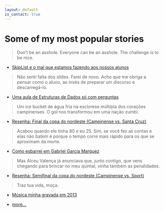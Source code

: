 ```yaml
---
layout: default
is_contact: true
---
```


# Some of my most popular stories

> Don’t be an asshole. Everyone can be an asshole. The challenge is to be nice.

* [SkipList e o mal que estamos fazendo aos nossos alunos](https://medium.com/@joaoarthurbm/skiplist-e-o-mal-que-estamos-fazendo-aos-nossos-alunos-ddf1149d536c)

> Não senti falta dos slides. Farei de novo. Acho que me obriga a pensar como o aluno, ao invés de preparar um discurso e descarregá-lo.

* [Uma aula de Estruturas de Dados só com perguntas](https://medium.com/@joaoarthurbm/uma-aula-de-estruturas-de-dados-s%C3%B3-com-perguntas-61efb93f2674)

>  Um ice bucket de água fria na esclorese múltipla dos corações campinenses. O gol nos transformou em uma nação zumbi.

* [Resenha: Final da copa do nordeste (Campinense vs. Santa Cruz)](https://medium.com/@joaoarthurbm/resenha-final-da-copa-do-nordeste-campinense-vs-santa-cruz-e768f87f6355)

> Acabou quando ele tinha 80 e eu 25. Sim, se você fez as contas e elas não batem é porque o tempo corre mais rápido para os que se aproximam da morte.

* [Como esbarrei em Gabriel Garcia Marquez](https://medium.com/@joaoarthurbm/como-esbarrei-gabriel-garcia-marquez-c74c5dbb99fe)

> Mas Alceu Valença já anunciava que, junto contigo, que vens chegando para brincar no meu quintal, vinha também as penalidades.

* [Resenha: Semifinal da copa do nordeste (Campinense vs. Sport)](https://medium.com/@joaoarthurbm/resenha-semifinal-da-copa-do-nordeste-campinense-vs-sport-c6e282390283)

> Traz tua vida, moça.

* [Música minha gravada em 2013](https://www.youtube.com/watch?v=TORT0f62ALY)

* [more...](https://medium.com/@joaoarthurbm)
